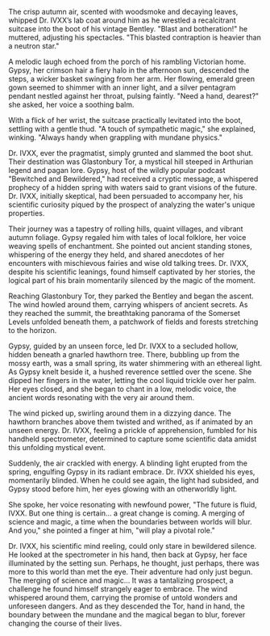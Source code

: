 The crisp autumn air, scented with woodsmoke and decaying leaves, whipped Dr. IVXX’s lab coat around him as he wrestled a recalcitrant suitcase into the boot of his vintage Bentley. "Blast and botheration!" he muttered, adjusting his spectacles. "This blasted contraption is heavier than a neutron star."

A melodic laugh echoed from the porch of his rambling Victorian home. Gypsy, her crimson hair a fiery halo in the afternoon sun, descended the steps, a wicker basket swinging from her arm.  Her flowing, emerald green gown seemed to shimmer with an inner light, and a silver pentagram pendant nestled against her throat, pulsing faintly. "Need a hand, dearest?" she asked, her voice a soothing balm.

With a flick of her wrist, the suitcase practically levitated into the boot, settling with a gentle thud. "A touch of sympathetic magic," she explained, winking.  "Always handy when grappling with mundane physics."

Dr. IVXX, ever the pragmatist, simply grunted and slammed the boot shut. Their destination was Glastonbury Tor, a mystical hill steeped in Arthurian legend and pagan lore. Gypsy, host of the wildly popular podcast "Bewitched and Bewildered," had received a cryptic message, a whispered prophecy of a hidden spring with waters said to grant visions of the future.  Dr. IVXX, initially skeptical, had been persuaded to accompany her, his scientific curiosity piqued by the prospect of analyzing the water's unique properties.

Their journey was a tapestry of rolling hills, quaint villages, and vibrant autumn foliage. Gypsy regaled him with tales of local folklore, her voice weaving spells of enchantment. She pointed out ancient standing stones, whispering of the energy they held, and shared anecdotes of her encounters with mischievous fairies and wise old talking trees.  Dr. IVXX, despite his scientific leanings, found himself captivated by her stories, the logical part of his brain momentarily silenced by the magic of the moment.

Reaching Glastonbury Tor, they parked the Bentley and began the ascent. The wind howled around them, carrying whispers of ancient secrets. As they reached the summit, the breathtaking panorama of the Somerset Levels unfolded beneath them, a patchwork of fields and forests stretching to the horizon. 

Gypsy, guided by an unseen force, led Dr. IVXX to a secluded hollow, hidden beneath a gnarled hawthorn tree.  There, bubbling up from the mossy earth, was a small spring, its water shimmering with an ethereal light.  As Gypsy knelt beside it, a hushed reverence settled over the scene.  She dipped her fingers in the water, letting the cool liquid trickle over her palm.  Her eyes closed, and she began to chant in a low, melodic voice, the ancient words resonating with the very air around them.

The wind picked up, swirling around them in a dizzying dance.  The hawthorn branches above them twisted and writhed, as if animated by an unseen energy.  Dr. IVXX, feeling a prickle of apprehension, fumbled for his handheld spectrometer, determined to capture some scientific data amidst this unfolding mystical event.

Suddenly, the air crackled with energy. A blinding light erupted from the spring, engulfing Gypsy in its radiant embrace.  Dr. IVXX shielded his eyes, momentarily blinded. When he could see again, the light had subsided, and Gypsy stood before him, her eyes glowing with an otherworldly light.  

She spoke, her voice resonating with newfound power, "The future is fluid, IVXX. But one thing is certain… a great change is coming. A merging of science and magic, a time when the boundaries between worlds will blur. And you," she pointed a finger at him, "will play a pivotal role."

Dr. IVXX, his scientific mind reeling, could only stare in bewildered silence.  He looked at the spectrometer in his hand, then back at Gypsy, her face illuminated by the setting sun.  Perhaps, he thought, just perhaps, there was more to this world than met the eye.  Their adventure had only just begun.  The merging of science and magic…  It was a tantalizing prospect, a challenge he found himself strangely eager to embrace. The wind whispered around them, carrying the promise of untold wonders and unforeseen dangers.  And as they descended the Tor, hand in hand, the boundary between the mundane and the magical began to blur, forever changing the course of their lives.
